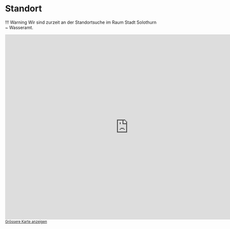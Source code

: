 # Standort

!!! Warning
    Wir sind zurzeit an der Standortsuche im Raum Stadt Solothurn ~ Wasseramt.

<iframe width="800" height="600" frameborder="0" scrolling="no" marginheight="0" marginwidth="0" src="https://www.openstreetmap.org/export/embed.html?bbox=7.498168945312501%2C47.1934161773154%2C7.552757263183595%2C47.22271597064118&amp;layer=mapnik&amp;marker=47.20417589221931%2C7.542672157287598">
</iframe>
<small><a href="https://www.openstreetmap.org/#map=15/47.2081/7.5255">Grössere Karte anzeigen</a></small>
